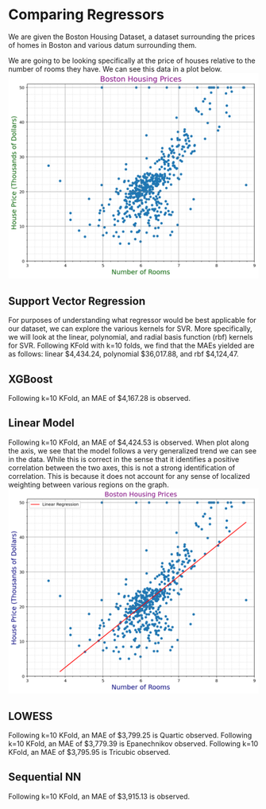 # Comparing Regressors
We are given the Boston Housing Dataset, a dataset surrounding the prices of homes in Boston and various datum surrounding them. 

We are going to be looking specifically at the price of houses relative to the number of rooms they have. We can see this data in a plot below.
![blank_plot](https://github.com/caiettia/Thesis-Project/blob/main/blank_plot.png)

## Support Vector Regression
For purposes of understanding what regressor would be best applicable for our dataset, we can explore the various kernels for SVR. More specifically,
we will look at the linear, polynomial, and radial basis function (rbf) kernels for SVR. Following KFold with k=10 folds, we find that the MAEs yielded are as follows: 
linear $4,434.24, polynomial $36,017.88, and rbf $4,124,47.

## XGBoost
Following k=10 KFold, an MAE of $4,167.28 is observed.

## Linear Model
Following k=10 KFold, an MAE of $4,424.53 is observed. When plot along the axis, we see that the model follows a very generalized trend we can see in the data. While 
this is correct in the sense that it identifies a positive correlation between the two axes, this is not a strong identification of correlation. This is because it does not account for any sense of localized weighting between various regions on the graph.
![lin_mod_plot](https://github.com/caiettia/Thesis-Project/blob/main/lin_mod.png)

## LOWESS
Following k=10 KFold, an MAE of $3,799.25 is Quartic observed.
Following k=10 KFold, an MAE of $3,779.39 is Epanechnikov observed.
Following k=10 KFold, an MAE of $3,795.95 is Tricubic observed.

## Sequential NN
Following k=10 KFold, an MAE of $3,915.13 is observed.

